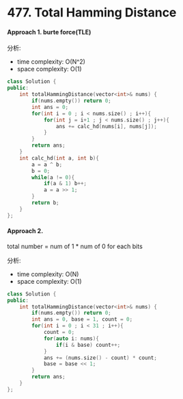 # 477. Total Hamming Distance
#### Approach 1. burte force(TLE)

分析:
- time complexity: O(N^2)
- space complexity: O(1)

```c++
class Solution {
public:
    int totalHammingDistance(vector<int>& nums) {
        if(nums.empty()) return 0;
        int ans = 0;
        for(int i = 0 ; i < nums.size() ; i++){
            for(int j = i+1 ; j < nums.size() ; j++){
                ans += calc_hd(nums[i], nums[j]);
            }
        }
        return ans;
    }
    int calc_hd(int a, int b){
        a = a ^ b;
        b = 0;
        while(a != 0){
            if(a & 1) b++;
            a = a >> 1;
        } 
        return b;
    }
};
```

#### Approach 2.

total number = num of 1 * num of 0 for each bits

分析:
- time complexity: O(N)
- space complexity: O(1)

```c++
class Solution {
public:
    int totalHammingDistance(vector<int>& nums) {
        if(nums.empty()) return 0;
        int ans = 0, base = 1, count = 0;
        for(int i = 0 ; i < 31 ; i++){
            count = 0;
            for(auto i: nums){
                if(i & base) count++;
            }
            ans += (nums.size() - count) * count;
            base = base << 1;
        }
        return ans;
    }
};
```
